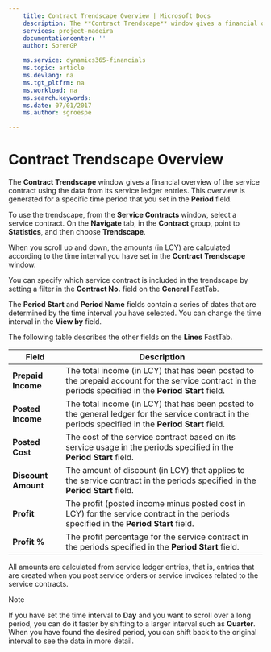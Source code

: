 ```yaml
---
    title: Contract Trendscape Overview | Microsoft Docs
    description: The **Contract Trendscape** window gives a financial overview of the service contract using the data from its service ledger entries. This overview is generated for a specific time period that you set in the **Period** field.
    services: project-madeira
    documentationcenter: ''
    author: SorenGP

    ms.service: dynamics365-financials
    ms.topic: article
    ms.devlang: na
    ms.tgt_pltfrm: na
    ms.workload: na
    ms.search.keywords:
    ms.date: 07/01/2017
    ms.author: sgroespe

---
```

# Contract Trendscape Overview
The **Contract Trendscape** window gives a financial overview of the service contract using the data from its service ledger entries. This overview is generated for a specific time period that you set in the **Period** field.  
  
 To use the trendscape, from the **Service Contracts** window, select a service contract. On the **Navigate** tab, in the **Contract** group, point to **Statistics**, and then choose **Trendscape**.  
  
 When you scroll up and down, the amounts (in LCY) are calculated according to the time interval you have set in the **Contract Trendscape** window.  
  
 You can specify which service contract is included in the trendscape by setting a filter in the **Contract No.** field on the **General** FastTab.  
  
 The **Period Start** and **Period Name** fields contain a series of dates that are determined by the time interval you have selected. You can change the time interval in the **View by** field.  
  
 The following table describes the other fields on the **Lines** FastTab.  
  
|Field|Description|  
|---------------------------------|---------------------------------------|  
|**Prepaid Income**|The total income (in LCY) that has been posted to the prepaid account for the service contract in the periods specified in the **Period Start** field.|  
|**Posted Income**|The total income (in LCY) that has been posted to the general ledger for the service contract in the periods specified in the **Period Start** field.|  
|**Posted Cost**|The cost of the service contract based on its service usage in the periods specified in the **Period Start** field.|  
|**Discount Amount**|The amount of discount (in LCY) that applies to the service contract in the periods specified in the **Period Start** field.|  
|**Profit**|The profit (posted income minus posted cost in LCY) for the service contract in the periods specified in the **Period Start** field.|  
|**Profit %**|The profit percentage for the service contract in the periods specified in the **Period Start** field.|  
  
 All amounts are calculated from service ledger entries, that is, entries that are created when you post service orders or service invoices related to the service contracts.  
  
> [!NOTE]  
>  If you have set the time interval to **Day** and you want to scroll over a long period, you can do it faster by shifting to a larger interval such as **Quarter**. When you have found the desired period, you can shift back to the original interval to see the data in more detail.